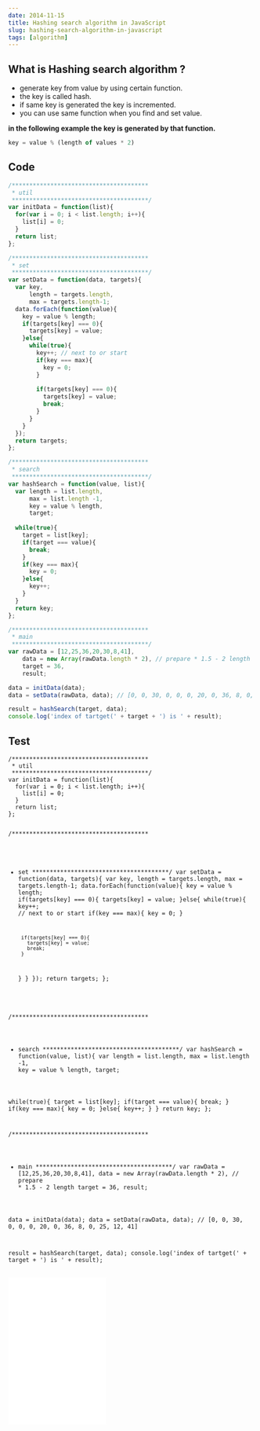 ```yaml
---
date: 2014-11-15
title: Hashing search algorithm in JavaScript
slug: hashing-search-algorithm-in-javascript
tags: [algorithm]
---
```


## What is Hashing search algorithm ?

* generate key from value by using certain function.
* the key is called hash.
* if same key is generated the key is incremented.
* you can use same function when you find and set value.

__in the following example the key is generated by that function.__

```js
key = value % (length of values * 2)
```

## Code


```js
/***************************************
 * util
 ***************************************/
var initData = function(list){
  for(var i = 0; i < list.length; i++){
    list[i] = 0;
  }
  return list;
};

/***************************************
 * set
 ***************************************/
var setData = function(data, targets){
  var key,
      length = targets.length,
      max = targets.length-1;
  data.forEach(function(value){
    key = value % length;
    if(targets[key] === 0){
      targets[key] = value;
    }else{
      while(true){
        key++; // next to or start
        if(key === max){
          key = 0;
        }
        
        if(targets[key] === 0){
          targets[key] = value;
          break;
        }
      }
    }
  });
  return targets;
};

/***************************************
 * search
 ***************************************/
var hashSearch = function(value, list){
  var length = list.length,
      max = list.length -1,
      key = value % length,
      target;
  
  while(true){
    target = list[key];
    if(target === value){
      break;
    }
    if(key === max){
      key = 0;
    }else{
      key++;
    }
  }
  return key;
};

/***************************************
 * main
 ***************************************/
var rawData = [12,25,36,20,30,8,41],
    data = new Array(rawData.length * 2), // prepare * 1.5 - 2 length
    target = 36,
    result;

data = initData(data);
data = setData(rawData, data); // [0, 0, 30, 0, 0, 0, 20, 0, 36, 8, 0, 25, 12, 41] 

result = hashSearch(target, data);
console.log('index of tartget(' + target + ') is ' + result);
```
## Test

<div data-height="268" data-theme-id="9575" data-slug-hash="xbxjeQ" data-default-tab="js" data-user="Tkashiro" class='codepen'><pre><code>/***************************************
 * util
 ***************************************/
var initData = function(list){
  for(var i = 0; i &lt; list.length; i++){
    list[i] = 0;
  }
  return list;
};

/***************************************
 * set
 ***************************************/
var setData = function(data, targets){
  var key,
      length = targets.length,
      max = targets.length-1;
  data.forEach(function(value){
    key = value % length;
    if(targets[key] === 0){
      targets[key] = value;
    }else{
      while(true){
        key++; // next to or start
        if(key === max){
          key = 0;
        }
        
        if(targets[key] === 0){
          targets[key] = value;
          break;
        }
      }
    }
  });
  return targets;
};

/***************************************
 * search
 ***************************************/
var hashSearch = function(value, list){
  var length = list.length,
      max = list.length -1,
      key = value % length,
      target;
  
  while(true){
    target = list[key];
    if(target === value){
      break;
    }
    if(key === max){
      key = 0;
    }else{
      key++;
    }
  }
  return key;
};

/***************************************
 * main
 ***************************************/
var rawData = [12,25,36,20,30,8,41],
    data = new Array(rawData.length * 2), // prepare * 1.5 - 2 length
    target = 36,
    result;

data = initData(data);
data = setData(rawData, data); // [0, 0, 30, 0, 0, 0, 20, 0, 36, 8, 0, 25, 12, 41] 

result = hashSearch(target, data);
console.log(&#39;index of tartget(&#39; + target + &#39;) is &#39; + result);
</code></pre>

<iframe
    sandbox='allow-scripts'
    layout='responsive'
    width='200'
    height='300'
    src='//codepen.io/Tkashiro/embed/xbxjeQ/?height=300&theme-id=9575&default-tab=result&embed-version=2'
    frameborder='0'>
</iframe>
